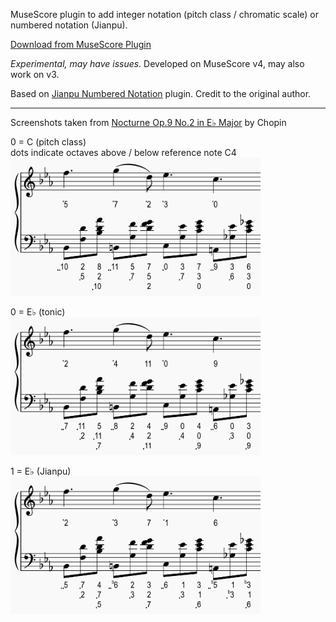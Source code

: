 MuseScore plugin to add integer notation (pitch class / chromatic scale) or numbered notation (Jianpu).

[Download from MuseScore Plugin](https://musescore.org/en/project/add-integer-notation-or-numbered-notation)

_Experimental, may have issues._ Developed on MuseScore v4, may also work on v3.

Based on [Jianpu Numbered Notation](https://musescore.org/en/project/jianpu-numbered-notation-0) plugin. Credit to the original author.

---

Screenshots taken from [Nocturne Op.9 No.2 in E♭ Major](https://musescore.com/user/6662591/scores/4383881) by Chopin

0 = C (pitch class)\
dots indicate octaves above / below reference note C4\
<img src="screenshot/Example_C.png" width="400px"/>


0 = E♭ (tonic)\
<img src="screenshot/Example_Eb.png" width="400px"/>

1 = E♭ (Jianpu)\
<img src="screenshot/Example_Eb_jianpu.png" width="400px"/>